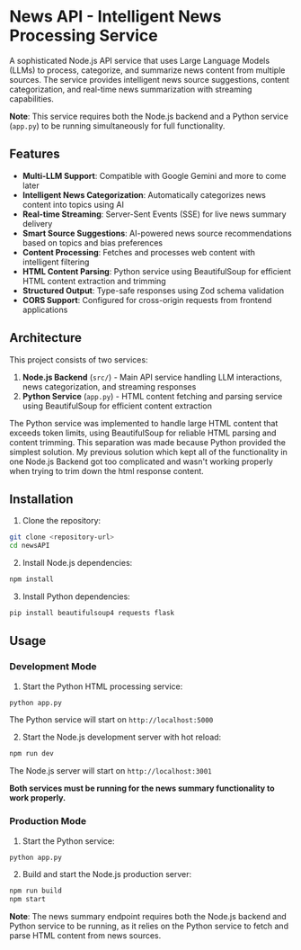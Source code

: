 # News API - Intelligent News Processing Service

A sophisticated Node.js API service that uses Large Language Models (LLMs) to process, categorize, and summarize news content from multiple sources. The service provides intelligent news source suggestions, content categorization, and real-time news summarization with streaming capabilities.

**Note**: This service requires both the Node.js backend and a Python service (`app.py`) to be running simultaneously for full functionality.

## Features

- **Multi-LLM Support**: Compatible with Google Gemini and more to come later
- **Intelligent News Categorization**: Automatically categorizes news content into topics using AI
- **Real-time Streaming**: Server-Sent Events (SSE) for live news summary delivery
- **Smart Source Suggestions**: AI-powered news source recommendations based on topics and bias preferences
- **Content Processing**: Fetches and processes web content with intelligent filtering
- **HTML Content Parsing**: Python service using BeautifulSoup for efficient HTML content extraction and trimming
- **Structured Output**: Type-safe responses using Zod schema validation
- **CORS Support**: Configured for cross-origin requests from frontend applications

## Architecture

This project consists of two services:

1. **Node.js Backend** (`src/`) - Main API service handling LLM interactions, news categorization, and streaming responses
2. **Python Service** (`app.py`) - HTML content fetching and parsing service using BeautifulSoup for efficient content extraction

The Python service was implemented to handle large HTML content that exceeds token limits, using BeautifulSoup for reliable HTML parsing and content trimming. This separation was made because Python provided the simplest solution. My previous solution which kept all of the functionality in one Node.js Backend got too complicated and wasn't working properly when trying to trim down the html response content.

## Installation

1. Clone the repository:
```bash
git clone <repository-url>
cd newsAPI
```

2. Install Node.js dependencies:
```bash
npm install
```

3. Install Python dependencies:
```bash
pip install beautifulsoup4 requests flask
```


## Usage

### Development Mode

1. Start the Python HTML processing service:
```bash
python app.py
```
The Python service will start on `http://localhost:5000`

2. Start the Node.js development server with hot reload:
```bash
npm run dev
```
The Node.js server will start on `http://localhost:3001`

**Both services must be running for the news summary functionality to work properly.**

### Production Mode

1. Start the Python service:
```bash
python app.py
```

2. Build and start the Node.js production server:
```bash
npm run build
npm start
```

**Note**: The news summary endpoint requires both the Node.js backend and Python service to be running, as it relies on the Python service to fetch and parse HTML content from news sources.

